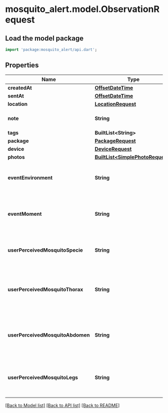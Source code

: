 # mosquito_alert.model.ObservationRequest

## Load the model package
```dart
import 'package:mosquito_alert/api.dart';
```

## Properties
Name | Type | Description | Notes
------------ | ------------- | ------------- | -------------
**createdAt** | [**OffsetDateTime**](OffsetDateTime.md) |  | 
**sentAt** | [**OffsetDateTime**](OffsetDateTime.md) |  | 
**location** | [**LocationRequest**](LocationRequest.md) |  | 
**note** | **String** | Note user attached to report. | [optional] 
**tags** | **BuiltList&lt;String&gt;** |  | [optional] 
**package** | [**PackageRequest**](PackageRequest.md) |  | [optional] 
**device** | [**DeviceRequest**](DeviceRequest.md) |  | [optional] 
**photos** | [**BuiltList&lt;SimplePhotoRequest&gt;**](SimplePhotoRequest.md) |  | 
**eventEnvironment** | **String** | The environment where the event took place. | [optional] 
**eventMoment** | **String** | The moment of the day when the event took place. | [optional] 
**userPerceivedMosquitoSpecie** | **String** | The mosquito specie perceived by the user. | [optional] 
**userPerceivedMosquitoThorax** | **String** | The species of mosquito that the thorax resembles, according to the user. | [optional] 
**userPerceivedMosquitoAbdomen** | **String** | The species of mosquito that the abdomen resembles, according to the user. | [optional] 
**userPerceivedMosquitoLegs** | **String** | The species of mosquito that the leg resembles, according to the user. | [optional] 

[[Back to Model list]](../README.md#documentation-for-models) [[Back to API list]](../README.md#documentation-for-api-endpoints) [[Back to README]](../README.md)


